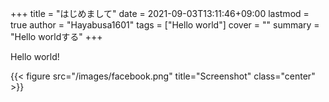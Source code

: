 +++
title = "はじめまして"
date = 2021-09-03T13:11:46+09:00
lastmod = true
author = "Hayabusa1601"
tags = ["Hello world"]
cover = ""
summary = "Hello worldする"
+++

Hello world!

{{< figure src="/images/facebook.png" title="Screenshot" class="center" >}}